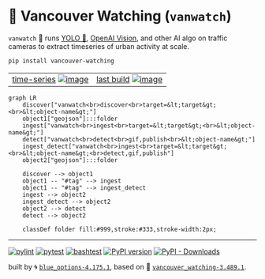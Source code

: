 # 🌈 Vancouver Watching (`vanwatch`)

`vanwatch` 🌈 runs [YOLO 🚀](https://github.com/ultralytics/ultralytics), [OpenAI Vision](https://github.com/kamangir/openai-commands/tree/main/openai_commands/vision), and other AI algo on traffic cameras to extract timeseries of urban activity at scale.


```bash
pip install vancouver-watching
```

|   |   |
| --- | --- |
| [time-series](https://kamangir-public.s3.ca-central-1.amazonaws.com/vanwatch-cache-2024-02-28-21-04-19-26236.tar.gz) [![image](https://kamangir-public.s3.ca-central-1.amazonaws.com/2024-01-06-20-39-46-73614/2024-01-06-20-39-46-73614-2X.gif?raw=true&random=oj1c8RiGUHLIwzY3)](https://kamangir-public.s3.ca-central-1.amazonaws.com/vanwatch-cache-2024-02-28-21-04-19-26236.tar.gz) | [last build](https://kamangir-public.s3.ca-central-1.amazonaws.com/test_vancouver_watching_ingest/animation.gif?raw=true&random=o4EelUjUeNcNwSrk) [![image](https://kamangir-public.s3.ca-central-1.amazonaws.com/test_vancouver_watching_ingest/animation.gif?raw=true&random=XoszYKmu1rOP3kWD)](https://kamangir-public.s3.ca-central-1.amazonaws.com/test_vancouver_watching_ingest/animation.gif?raw=true&random=o4EelUjUeNcNwSrk) |


```mermaid
graph LR
    discover["vanwatch<br>discover<br>target=&lt;target&gt;<br>&lt;object-name&gt;"]
    object1["geojson"]:::folder
    ingest["vanwatch<br>ingest<br>target=&lt;target&gt;<br>&lt;object-name&gt;"]
    detect["vanwatch<br>detect<br>gif,publish<br>&lt;object-name&gt;"]
    ingest_detect["vanwatch<br>ingest<br>target=&lt;target&gt;<br>&lt;object-name&gt;<br>detect,gif,publish"]
    object2["geojson"]:::folder

    discover --> object1
    object1 -- "#tag" --> ingest
    object1 -- "#tag" --> ingest_detect
    ingest --> object2
    ingest_detect --> object2
    object2 --> detect
    detect --> object2

    classDef folder fill:#999,stroke:#333,stroke-width:2px;
```

---


[![pylint](https://github.com/kamangir/vancouver-watching/actions/workflows/pylint.yml/badge.svg)](https://github.com/kamangir/vancouver-watching/actions/workflows/pylint.yml) [![pytest](https://github.com/kamangir/vancouver-watching/actions/workflows/pytest.yml/badge.svg)](https://github.com/kamangir/vancouver-watching/actions/workflows/pytest.yml) [![bashtest](https://github.com/kamangir/vancouver-watching/actions/workflows/bashtest.yml/badge.svg)](https://github.com/kamangir/vancouver-watching/actions/workflows/bashtest.yml) [![PyPI version](https://img.shields.io/pypi/v/vancouver-watching.svg)](https://pypi.org/project/vancouver-watching/) [![PyPI - Downloads](https://img.shields.io/pypi/dd/vancouver-watching)](https://pypistats.org/packages/vancouver-watching)

built by 🌀 [`blue_options-4.175.1`](https://github.com/kamangir/awesome-bash-cli), based on 🌈 [`vancouver_watching-3.489.1`](https://github.com/kamangir/vancouver-watching).

